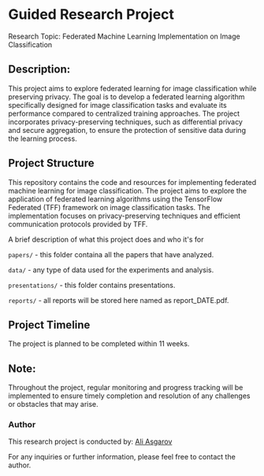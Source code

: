 ﻿# Guided Research Project 
 
Research Topic: Federated Machine Learning Implementation on Image Classification

## Description:
This project aims to explore federated learning for image classification while preserving privacy. The goal is to develop a federated learning algorithm specifically designed for image classification tasks and evaluate its performance compared to centralized training approaches. The project incorporates privacy-preserving techniques, such as differential privacy and secure aggregation, to ensure the protection of sensitive data during the learning process.


## Project Structure
This repository contains the code and resources for implementing federated machine learning for image classification. The project aims to explore the application of federated learning algorithms using the TensorFlow Federated (TFF) framework on image classification tasks. The implementation focuses on privacy-preserving techniques and efficient communication protocols provided by TFF.

A brief description of what this project does and who it's for

`papers/` - this folder containa all the papers that have analyzed.

`data/` - any type of data used for the experiments and analysis.

`presentations/` - this folder contains presentations.

`reports/` - all reports will be stored here named as report_DATE.pdf.

## Project Timeline
The project is planned to be completed within 11 weeks.

## Note:
Throughout the project, regular monitoring and progress tracking will be implemented to ensure timely completion and resolution of any challenges or obstacles that may arise.

### Author
This research project is conducted by:
[Ali Asgarov](mailto:ali.asgarov@gwmail.gwu.edu)

For any inquiries or further information, please feel free to contact the author.

 
